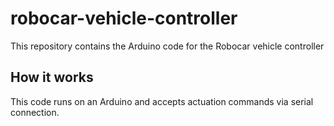 # robocar-vehicle-controller
This repository contains the Arduino code for the Robocar vehicle controller

## How it works

This code runs on an Arduino and accepts actuation commands via serial connection.

